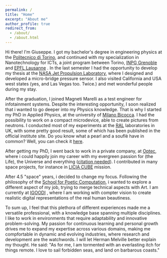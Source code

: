 ```yaml
---
permalink: /
title: "Home"
excerpt: "About me"
author_profile: true
redirect_from: 
  - /about/
  - /about.html 
---
```


Hi there!
I'm Giuseppe.
I got my bachelor's degree in engineering physics at the [Politecnico di Torino](https://www.polito.it/), and continued with my specialization in Nanotechnology for ICTs, a joint program between Torino, [INPG Grenoble](https://www.grenoble-inp.fr/) and [EPFL Lausanne](https://www.epfl.ch/en/) . In the last semester I had the opportunity to develop my thesis at the [NASA Jet Propulsion Laboratory](https://www.jpl.nasa.gov/), where I designed and developed a micro-bridge pressure sensor. I also visited California and USA west states (yes, and Las Vegas too. Twice.) and met wonderful people during my stay.

After the graduation, I joined Magneti Marelli as a test engineer for infotainment systems. Despite the interesting opportunity, I soon realized that i wanted to go deeper into my Physics knowledge. That is why I started my PhD in Applied Physics, at the university of [Milano Bicocca](https://www.unimib.it/). I had the possibility to work on a compact microdevice, able to create pictures from neutrons. I conducted most of my experiments at the [RAL](https://www.ukri.org/who-we-are/stfc/locations/rutherford-appleton-laboratory/) laboratories in UK, with some pretty good result, some of which has been published in the official institute site. Do you know what a pearl and a souflè have in common? Well, you can check it [here](https://www.isis.stfc.ac.uk/Pages/Neutron-imaging-study-dives-deep-into-pearls.aspx).

After getting my PhD, I went back to work in a private company, at [Optec](https://www.optec.eu), where i could happily join my career with my evergreen passion for (the Life), the Universe and everything ([citation needed](https://en.wikipedia.org/wiki/Life,_the_Universe_and_Everything)).  I contributed in many space projects, for instance in [LICIA CUBE](https://www.asi.it/en/planets-stars-universe/solar-system-and-beyond/liciacube/) mission.  

After 4.5 "space" years, i decided to change my focus. Following the philosophy of the [School for Poetic Computation](https://sfpc.study/), i wanted to explore a different aspect of my job, trying to merge technical aspects with Art. I am currently at [IGOODI](https://www.igoodi.eu/en/home) , where I am working with compter vision to create realistic digital representations of the real human beautiness.

To sum up, I feel that this plethora of different experiences made me a versatile professional, with a knowledge base spanning multiple disciplines. I like to work in environments that require adaptability and innovative problem-solving. My passion for continuous learning and personal growth drives me to expand my expertise across various domains, making me compfortable in dynamic and evolving industries, where research and development are the watchwords. I will let Herman Melville better explain my thought. He said: "As for me, I am tormented with an everlasting itch for things remote. I love to sail forbidden seas, and land on barbarous coasts."

